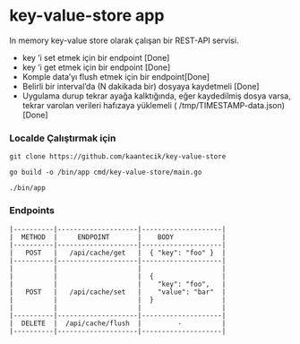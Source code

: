 # key-value-store app

In memory key-value store olarak çalışan bir REST-API servisi.

- key ’i set etmek için bir endpoint  [Done]
- key ’i get etmek için bir endpoint [Done]
- Komple data’yı flush etmek için bir endpoint[Done]
- Belirli bir interval’da (N dakikada bir) dosyaya
  kaydetmeli [Done]
- Uygulama durup tekrar ayağa kalktığında, eğer
  kaydedilmiş dosya varsa, tekrar varolan verileri
  hafızaya yüklemeli ( /tmp/TIMESTAMP-data.json) [Done]

### Localde Çalıştırmak için

`git clone https://github.com/kaantecik/key-value-store`

`go build -o /bin/app cmd/key-value-store/main.go`

`./bin/app`

### Endpoints

```
|----------|--------------------|--------------------| 
|  METHOD  |     ENDPOINT       |    BODY            |
|----------|--------------------|--------------------|
|   POST   |   /api/cache/get   |  { "key": "foo" }  |
|----------|--------------------|--------------------|  
|          |                    |                    |
|          |                    |  {                 |
|          |                    |    "key": "foo",   |
|   POST   |   /api/cache/set   |    "value": "bar"  |
|          |                    |  }                 |
|          |                    |                    |
|----------|--------------------|--------------------|
|  DELETE  |  /api/cache/flush  |         -          |
|----------|--------------------|--------------------|         
```